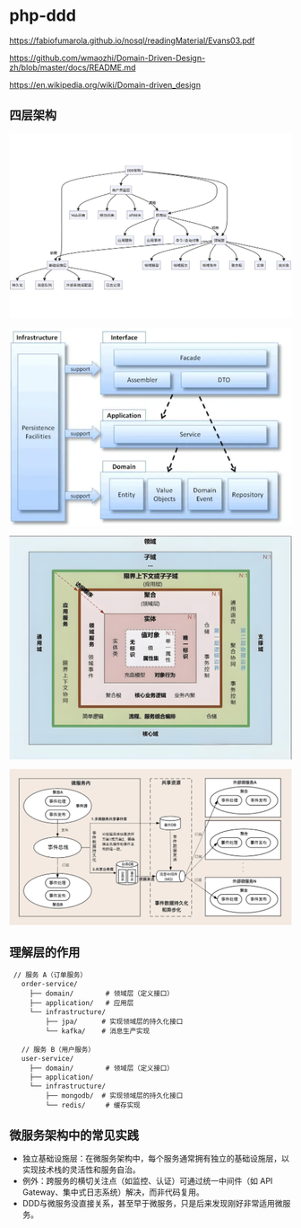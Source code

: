 # php-ddd

https://fabiofumarola.github.io/nosql/readingMaterial/Evans03.pdf

https://github.com/wmaozhi/Domain-Driven-Design-zh/blob/master/docs/README.md

https://en.wikipedia.org/wiki/Domain-driven_design

## 四层架构
![img_2.png](resource%2Fimg_2.png)

![img.png](resource/img.png)

![c9240f2a18d9fc707c313722ecae8875.jpeg](resource%2Fc9240f2a18d9fc707c313722ecae8875.jpeg)

![img_1.png](resource%2Fimg_1.png)

## 理解层的作用
````
 // 服务 A（订单服务）
   order-service/
     ├── domain/        # 领域层（定义接口）
     ├── application/   # 应用层
     └── infrastructure/
         ├── jpa/      # 实现领域层的持久化接口
         └── kafka/    # 消息生产实现

   // 服务 B（用户服务）
   user-service/
     ├── domain/        # 领域层（定义接口）
     ├── application/
     └── infrastructure/
         ├── mongodb/  # 实现领域层的持久化接口
         └── redis/     # 缓存实现

````

## 微服务架构中的常见实践
- 独立基础设施层：在微服务架构中，每个服务通常拥有独立的基础设施层，以实现技术栈的灵活性和服务自治。
- 例外：跨服务的横切关注点（如监控、认证）可通过统一中间件（如 API Gateway、集中式日志系统）解决，而非代码复用。
- DDD与微服务没直接关系，甚至早于微服务，只是后来发现刚好非常适用微服务。